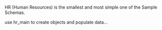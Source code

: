 HR (Human Resources) is the smallest and most simple one of the Sample Schemas.

use hr_main to create objects and populate data...
